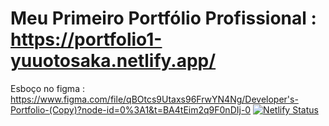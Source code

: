 # Meu Primeiro Portfólio Profissional : https://portfolio1-yuuotosaka.netlify.app/

Esboço no figma : https://www.figma.com/file/qBOtcs9Utaxs96FrwYN4Ng/Developer's-Portfolio-(Copy)?node-id=0%3A1&t=BA4tEim2q9F0nDIj-0
[![Netlify Status](https://api.netlify.com/api/v1/badges/ebbd0943-eb47-4a9b-957d-1d06883f3d0f/deploy-status)](https://app.netlify.com/sites/portfolio1-yuuotosaka/deploys)
